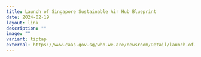 ```yaml
---
title: Launch of Singapore Sustainable Air Hub Blueprint
date: 2024-02-19
layout: link
description: ""
image: ""
variant: tiptap
external: https://www.caas.gov.sg/who-we-are/newsroom/Detail/launch-of-singapore-sustainable-air-hub-blueprint
---
```

